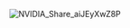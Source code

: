 ![NVIDIA_Share_aiJEyXwZ8P](https://github.com/user-attachments/assets/3128d904-39a6-445c-bd78-f3825f4650b8)
